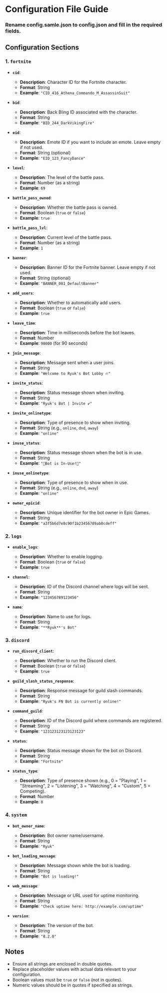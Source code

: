 # Configuration File Guide

### Rename config.samle.json to config.json and fill in the required fields.
## Configuration Sections

### 1. `fortnite`

- **`cid`**:
  - **Description**: Character ID for the Fortnite character.
  - **Format**: String
  - **Example**: `"CID_416_Athena_Commando_M_AssassinSuit"`

- **`bid`**:
  - **Description**: Back Bling ID associated with the character.
  - **Format**: String
  - **Example**: `"BID_244_DarkVikingFire"`

- **`eid`**:
  - **Description**: Emote ID if you want to include an emote. Leave empty if not used.
  - **Format**: String (optional)
  - **Example**: `"EID_123_FancyDance"`

- **`level`**:
  - **Description**: The level of the battle pass.
  - **Format**: Number (as a string)
  - **Example**: `69`

- **`battle_pass_owned`**:
  - **Description**: Whether the battle pass is owned.
  - **Format**: Boolean (`true` or `false`)
  - **Example**: `true`

- **`battle_pass_lvl`**:
  - **Description**: Current level of the battle pass.
  - **Format**: Number (as a string)
  - **Example**: `1`

- **`banner`**:
  - **Description**: Banner ID for the Fortnite banner. Leave empty if not used.
  - **Format**: String (optional)
  - **Example**: `"BANNER_001_DefaultBanner"`

- **`add_users`**:
  - **Description**: Whether to automatically add users.
  - **Format**: Boolean (`true` or `false`)
  - **Example**: `true`

- **`leave_time`**:
  - **Description**: Time in milliseconds before the bot leaves.
  - **Format**: Number
  - **Example**: `90000` (for 90 seconds)

- **`join_message`**:
  - **Description**: Message sent when a user joins.
  - **Format**: String
  - **Example**: `"Welcome to Ryuk's Bot Lobby 🔥"`

- **`invite_status`**:
  - **Description**: Status message shown when inviting.
  - **Format**: String
  - **Example**: `"Ryuk's Bot | Invite ✔️"`

- **`invite_onlinetype`**:
  - **Description**: Type of presence to show when inviting.
  - **Format**: String (e.g., `online`, `dnd`, `away`)
  - **Example**: `"online"`

- **`inuse_status`**:
  - **Description**: Status message shown when the bot is in use.
  - **Format**: String
  - **Example**: `"🚫Bot is In-Use!🚫"`

- **`inuse_onlinetype`**:
  - **Description**: Type of presence to show when in use.
  - **Format**: String (e.g., `online`, `dnd`, `away`)
  - **Example**: `"online"`

- **`owner_epicid`**:
  - **Description**: Unique identifier for the bot owner in Epic Games.
  - **Format**: String
  - **Example**: `"a3f5b6d7e8c90f1b23456789ab0cdeff"`

### 2. `logs`

- **`enable_logs`**:
  - **Description**: Whether to enable logging.
  - **Format**: Boolean (`true` or `false`)
  - **Example**: `true`

- **`channel`**:
  - **Description**: ID of the Discord channel where logs will be sent.
  - **Format**: String
  - **Example**: `"123456789123456"`

- **`name`**:
  - **Description**: Name to use for logs.
  - **Format**: String
  - **Example**: `"**Ryuk**'s Bot"`

### 3. `discord`

- **`run_discord_client`**:
  - **Description**: Whether to run the Discord client.
  - **Format**: Boolean (`true` or `false`)
  - **Example**: `true`

- **`guild_slash_status_response`**:
  - **Description**: Response message for guild slash commands.
  - **Format**: String
  - **Example**: `"Ryuk's FN Bot is currently online!"`

- **`command_guild`**:
  - **Description**: ID of the Discord guild where commands are registered.
  - **Format**: String
  - **Example**: `"123123123123123123"`

- **`status`**:
  - **Description**: Status message shown for the bot on Discord.
  - **Format**: String
  - **Example**: `"Fortnite"`

- **`status_type`**:
  - **Description**: Type of presence shown (e.g., 0 = "Playing", 1 = "Streaming", 2 = "Listening", 3 = "Watching", 4 = "Custom", 5 = Competing).
  - **Format**: Number
  - **Example**: `0`

### 4. `system`

- **`bot_owner_name`**:
  - **Description**: Bot owner name/username.
  - **Format**: String
  - **Example**: `"Ryuk"`

- **`bot_loading_message`**:
  - **Description**: Message shown while the bot is loading.
  - **Format**: String
  - **Example**: `"Bot is loading!"`

- **`web_message`**:
  - **Description**: Message or URL used for uptime monitoring.
  - **Format**: String
  - **Example**: `"Check uptime here: http://example.com/uptime"`

- **`version`**:
  - **Description**: The version of the bot.
  - **Format**: String
  - **Example**: `"8.2.0"`

## Notes

- Ensure all strings are enclosed in double quotes.
- Replace placeholder values with actual data relevant to your configuration.
- Boolean values must be `true` or `false` (not in quotes).
- Numeric values should be in quotes if specified as strings.

